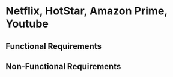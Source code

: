 # Netflix, HotStar, Amazon Prime, Youtube

## Functional Requirements

## Non-Functional Requirements
